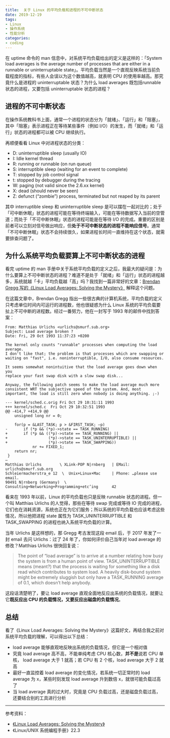 ```yaml
---
title:  关于 Linux 的平均负载和进程的不可中断状态
date: 2019-12-19
tags:
- Linux
- 操作系统
- 性能分析
categories:
- coding
---
```


在 uptime 命令的 man 信息中，对系统平均负载给出的定义是这样的：「System load averages is the average number of processes that are either in a runnable or uninterruptable state」。平均负载当然是一个直观反映系统当前负载程度的指标，有些人会误以为这个数值越高，就表明 CPU 的使用率越高。那究竟什么是进程的 uninterruptable 状态？为什么 load averages 既包括runnable 状态的进程，又要包括 uninterruptable 状态的进程？
<!--more-->

## 进程的不可中断状态
在操作系统教科书上面，通常一个进程的状态分为「就绪」、「运行」和「阻塞」，其中「阻塞」表示进程正在等待某些事件（例如 I/O）的发生，而「就绪」和「运行」状态的进程都可以被 CPU 继续执行。

再顺便看看 Linux 中对进程状态的分类：
- D: uninterruptible sleep (usually IO)
- I: Idle kernel thread
- R: running or runnable (on run queue)
- S: interruptible sleep (waiting for an event to complete)
- T: stopped by job control signal
- t: stopped by debugger during the tracing
- W: paging (not valid since the 2.6.xx kernel)
- X: dead (should never be seen)
- Z: defunct (“zombie”) process, terminated but not reaped by its parent

其中 interruptible sleep 和 uninterruptible sleep 是可以摆在一起对比的；处于「可中断休眠」状态的进程可能在等待终端输入，可能在等待数据写入当前的空管道；而处于「不可中断休眠」状态的进程可能是在等待 I/O 的完成。重要的区别是前者可以立刻对信号做出响应，但**处于不可中断状态的进程不能响应信号**。通常「不可中断休眠」状态不会持续很久，如果进程长时间一直维持在这个状态，就需要排查问题了。

## 为什么系统平均负载要算上不可中断状态的进程
看完 uptime 的 man 手册中关于系统平均负载的定义之后，我最大的疑问是：为什么要算上不可中断状态的进程？难道不是处于「就绪」和「运行」状态的进程越多，系统就越「卡」平均负载越「高」吗？我找到一篇非常好的文章：[Brendan Gregg 写的《Linux Load Averages: Solving the Mystery》](http://www.brendangregg.com/blog/2017-08-08/linux-load-averages.html) 解释这个问题。

在这篇文章中，Brendan Gregg 指出一些很古典的计算机系统，平均负载的定义只考虑单位时间内可运行的进程数，他也很疑惑为什么 Linux 系统的平均负载要扯上不可中断的进程数。经过一番努力，他在一封写于 1993 年的邮件中找到答案：
```
From: Matthias Urlichs <urlichs@smurf.sub.org>
Subject: Load average broken ?
Date: Fri, 29 Oct 1993 11:37:23 +0200

The kernel only counts "runnable" processes when computing the load average.
I don't like that; the problem is that processes which are swapping or
waiting on "fast", i.e. noninterruptible, I/O, also consume resources.

It seems somewhat nonintuitive that the load average goes down when you
replace your fast swap disk with a slow swap disk...

Anyway, the following patch seems to make the load average much more
consistent WRT the subjective speed of the system. And, most important, the load is still zero when nobody is doing anything. ;-)

--- kernel/sched.c.orig Fri Oct 29 10:31:11 1993
+++ kernel/sched.c  Fri Oct 29 10:32:51 1993
@@ -414,7 +414,9 @@
    unsigned long nr = 0;

    for(p = &LAST_TASK; p > &FIRST_TASK; —p)
-       if (*p && (*p)->state == TASK_RUNNING)
+       if (*p && ((*p)->state == TASK_RUNNING) ||
+                  (*p)->state == TASK_UNINTERRUPTIBLE) ||
+                  (*p)->state == TASK_SWAPPING))
            nr += FIXED_1;
    return nr;
 }
—
Matthias Urlichs        \ XLink-POP N|rnberg   | EMail: urlichs@smurf.sub.org
Schleiermacherstra_e 12  \  Unix+Linux+Mac     | Phone: …please use email.
90491 N|rnberg (Germany)  \   Consulting+Networking+Programming+etc’ing      42
```

看来在 1993 年以前，Linux 的平均负载也只是反映 runnable 状态的进程。但一个叫 Matthias Urlichs 的人觉得，那些在等待 swap 完成或等待 IO 完成的进程，它们也在消耗资源，系统也正在为它们服务；所以系统的平均负载也应该考虑这些情况，所以他把进程 state 属性为 TASK_UNINTERRUPTIBLE 和 TASK_SWAPPING 的进程也纳入系统平均负载的计算。

当年 Urlichs 是这样想的，那 Gregg 考古发现这段 email 后，于 2017 年发了一封 email 去问 Urlichs：过了 24 年了，你如何评价自己当年对 load average 的修改？Matthias Urlichs 很快回复说：
>The point of “load average” is to arrive at a number relating how busy the system is from a human point of view. TASK_UNINTERRUPTIBLE means (meant?) that the process is waiting for something like a disk read which contributes to system load. A heavily disk-bound system might be extremely sluggish but only have a TASK_RUNNING average of 0.1, which doesn’t help anybody.

这段话清楚明了，要让 load average 直观全面地反应出系统的负载情况，就要让它**既反应出 CPU 的负载情况，又要反应出磁盘的负载情况**。

## 总结
看了《Linux Load Averages: Solving the Mystery》这篇好文，再结合我之前对系统平均负载的理解，可以得出以下总结：
- load average 能够直观地反映出系统的负载情况，但它是一个相对值
- 究竟 load average 高不高，不能单纯考虑 CPU 核心数，**并不是**说若 CPU 单核， load average 大于 1 就高；若 CPU 有 2 个核，load average 大于 2 就高
- 最好一直监控着 load average 的变化情况，若系统一切正常时的 load average 为 x，某些时刻发现 load average 升到数倍 x，就很可能负载过高了
- 当 load average 真的过大时，究竟是 CPU 负载过高，还是磁盘负载过高，还要结合别的工具进行分析

---
参考资料：
- [《Linux Load Averages: Solving the Mystery》](http://www.brendangregg.com/blog/2017-08-08/linux-load-averages.html)
- 《Linux/UNIX 系统编程手册》22.3